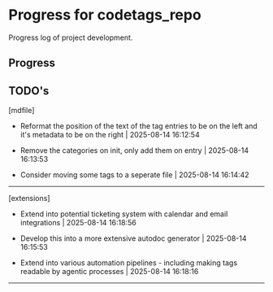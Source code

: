 # Progress for codetags_repo
Progress log of project development.

## Progress

## TODO's


[mdfile]

- Reformat the position of the text of the tag entries to be on the left and it's metadata to be on the right | 2025-08-14 16:12:54

- Remove the categories on init, only add them on entry | 2025-08-14 16:13:53

- Consider moving some tags to a seperate file | 2025-08-14 16:14:42

---

[extensions]

- Extend into potential ticketing system with calendar and email integrations | 2025-08-14 16:18:56

- Develop this into a more extensive autodoc generator | 2025-08-14 16:15:53

- Extend into various automation pipelines - including making tags readable by agentic processes | 2025-08-14 16:18:16

---